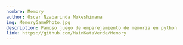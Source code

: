 ```yaml
---
nombre: Memory
author: Oscar Nzabarinda Mukeshimana
img: MemoryGamePhoto.jpg
description: Famoso juego de emparejamiento de memoria en python
link: https://github.com/MainKataVerde/Memory
---
```

